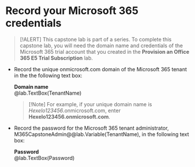 # Record your Microsoft 365 credentials

>[!ALERT] This capstone lab is part of a series. To complete this capstone lab, you will need the domain name and credentials of the Microsoft 365 trial account that you created in the **Provision an Office 365 E5 Trial Subscription** lab.

- Record the unique onmicrosoft.com domain of the Microsoft 365 tenant in the the following text box: 

    **Domain name**     
    @lab.TextBox(TenantName)

    >[!Note] For example, if your unique domain name is *Hexelo123456*.onmicrosoft.com, enter **Hexelo123456.onmicrosoft.com**.

- Record the password for the Microsoft 365 tenant administrator, M365CapstoneAdmin@@lab.Variable(TenantName), in the following text box:

    **Password**       
    @lab.TextBox(Password)
